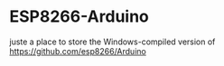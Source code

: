 # ESP8266-Arduino
juste a place to store the Windows-compiled version of https://github.com/esp8266/Arduino

